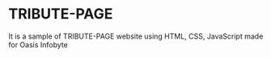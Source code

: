 # TRIBUTE-PAGE
It is a sample of TRIBUTE-PAGE website using HTML, CSS, JavaScript made for Oasis Infobyte
